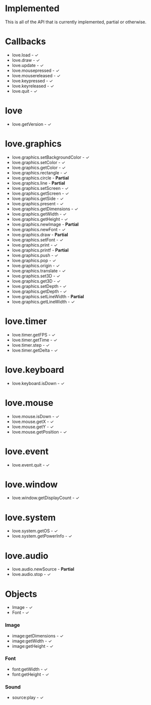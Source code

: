 # Implemented
This is all of the API that is currently implemented, partial or otherwise.

# Callbacks

* love.load - ✓
* love.draw - ✓
* love.update - ✓
* love.mousepressed - ✓
* love.mousereleased - ✓
* love.keypressed - ✓
* love.keyreleased - ✓
* love.quit - ✓

# love

* love.getVersion - ✓

# love.graphics

* love.graphics.setBackgroundColor - ✓
* love.graphics.setColor - ✓
* love.graphics.getColor - ✓
* love.graphics.rectangle - ✓
* love.graphics.circle - **Partial**
* love.graphics.line - **Partial**
* love.graphics.setScreen - ✓
* love.graphics.getScreen - ✓
* love.graphics.getSide - ✓
* love.graphics.present - ✓
* love.graphics.getDimensions - ✓
* love.graphics.getWidth - ✓
* love.graphics.getHeight - ✓
* love.graphics.newImage - **Partial**
* love.graphics.newFont - ✓
* love.graphics.draw - **Partial**
* love.graphics.setFont - ✓
* love.graphics.print - ✓
* love.graphics.printf - **Partial**
* love.graphics.push - ✓
* love.graphics.pop - ✓
* love.graphics.origin - ✓
* love.graphics.translate - ✓
* love.graphics.set3D - ✓
* love.graphics.get3D - ✓
* love.graphics.setDepth - ✓
* love.graphics.getDepth - ✓
* love.graphics.setLineWidth - **Partial**
* love.graphics.getLineWidth - ✓

# love.timer

* love.timer.getFPS - ✓
* love.timer.getTime - ✓
* love.timer.step - ✓
* love.timer.getDelta - ✓

# love.keyboard

* love.keyboard.isDown - ✓

# love.mouse

* love.mouse.isDown - ✓
* love.mouse.getX - ✓
* love.mouse.getY - ✓
* love.mouse.getPosition - ✓

# love.event

* love.event.quit - ✓

# love.window

* love.window.getDisplayCount - ✓

# love.system

* love.system.getOS - ✓
* love.system.getPowerInfo - ✓

# love.audio

* love.audio.newSource - **Partial**
* love.audio.stop - ✓

# Objects

* Image - ✓
* Font - ✓

### Image

* image:getDimensions - ✓
* image:getWidth - ✓
* image:getHeight - ✓

### Font

* font:getWidth - ✓
* font:getHeight - ✓

### Sound

* source:play - ✓